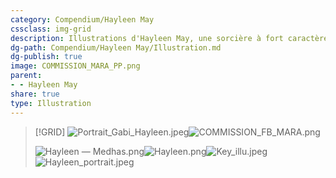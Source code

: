 ```yaml
---
category: Compendium/Hayleen May
cssclass: img-grid
description: Illustrations d'Hayleen May, une sorcière à fort caractère !
dg-path: Compendium/Hayleen May/Illustration.md
dg-publish: true
image: COMMISSION_MARA_PP.png
parent:
- - Hayleen May
share: true
type: Illustration
---
```





> [!GRID]
>![Portrait_Gabi_Hayleen.jpeg](/img/user/20.%20REFERENCES/22.%20Personnages/Hayleen%20May/Illustration/Portrait_Gabi_Hayleen.jpeg)![COMMISSION_FB_MARA.png](/img/user/20.%20REFERENCES/22.%20Personnages/Hayleen%20May/Illustration/COMMISSION_FB_MARA.png)
>
>![Hayleen — Medhas.png](/img/user/20.%20REFERENCES/22.%20Personnages/Hayleen%20May/Illustration/Hayleen%20%E2%80%94%20Medhas.png)![Hayleen.png](/img/user/20.%20REFERENCES/22.%20Personnages/Hayleen%20May/Illustration/Hayleen.png)![Key_illu.jpeg](/img/user/20.%20REFERENCES/22.%20Personnages/Hayleen%20May/Illustration/Key_illu.jpeg) ![Hayleen_portrait.jpeg](/img/user/_assets/Hayleen_portrait.jpeg)